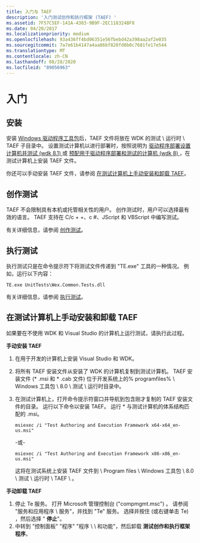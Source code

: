 ```yaml
---
title: 入门与 TAEF
description: '入门测试创作和执行框架 (TAEF) '
ms.assetid: 7F57C5EF-141A-4303-9B9F-2EC118324BF8
ms.date: 04/20/2017
ms.localizationpriority: medium
ms.openlocfilehash: 93a436ff4bd06351e56fbebd42a398aa2af2e035
ms.sourcegitcommit: 7a7e61b4147a4aa86bf820fd0b0c7681fe17e544
ms.translationtype: MT
ms.contentlocale: zh-CN
ms.lasthandoff: 08/28/2020
ms.locfileid: "89056963"
---
```

# <a name="getting-started"></a>入门


## <a name="installation"></a>安装


安装 [Windows 驱动程序工具包](https://docs.microsoft.com/windows-hardware/drivers/download-the-wdk)后，TAEF 文件将放在 WDK 的测试 \\ 运行时 \\ TAEF 子目录中。 设置测试计算机以进行部署时，按照说明为 [驱动程序部署设置计算机并测试 (wdk 8.1) ](https://docs.microsoft.com/windows-hardware/drivers/gettingstarted/provision-a-target-computer-wdk-8-1) 或 [预配用于驱动程序部署和测试的计算机 (wdk 8) ](https://docs.microsoft.com/previous-versions/hh698272(v=vs.85))，在测试计算机上安装 TAEF 文件。

你还可以手动安装 TAEF 文件，请参阅 [在测试计算机上手动安装和卸载 TAEF](#manually-installing-and-uninstalling-taef-on-a-test-computer)。

## <a name="authoring-tests"></a>创作测试


TAEF 不会限制具有本机或托管相关性的用户。 创作测试时，用户可以选择最有效的语言。 TAEF 支持在 C/c + +、c #、JScript 和 VBScript 中编写测试。

有关详细信息，请参阅 [创作测试](authoring-tests.md)。

## <a name="executing-tests"></a>执行测试


执行测试只是在命令提示符下将测试文件传递到 "TE.exe" 工具的一种情况。 例如，运行以下内容：

``` syntax
TE.exe UnitTests\Wex.Common.Tests.dll
```

有关详细信息，请参阅 [执行测试](executing-tests.md)。

## <a name="manually-installing-and-uninstalling-taef-on-a-test-computer"></a>在测试计算机上手动安装和卸载 TAEF


如果要在不使用 WDK 和 Visual Studio 的计算机上运行测试，请执行此过程。

**手动安装 TAEF**

1.  在用于开发的计算机上安装 Visual Studio 和 WDK。
2.  将所有 TAEF 安装文件从安装了 WDK 的计算机复制到测试计算机。 TAEF 安装文件 (\* .msi 和 \* .cab 文件) 位于开发系统上的% programfiles% \\ Windows 工具包 \\ 8.0 \\ 测试 \\ 运行时目录中。
3.  在测试计算机上，打开命令提示符窗口并导航到包含刚才复制的 TAEF 安装文件的目录。 运行以下命令以安装 TAEF。 运行 \* 与测试计算机的体系结构匹配的 .msi。

    ``` syntax
    msiexec /i "Test Authoring and Execution Framework x64-x64_en-us.msi"
    ```

    -或-

    ``` syntax
    msiexec /i "Test Authoring and Execution Framework x86-x86_en-us.msi"
    ```

    这将在测试系统上安装 TAEF 文件到 \\ Program files \\ Windows 工具包 \\ 8.0 \\ 测试 \\ 运行时 \\ TAEF \\ 。

**手动卸载 TAEF**

1.  停止 Te 服务。 打开 Microsoft 管理控制台 ("compmgmt.msc") 。 请参阅 "服务和应用程序 \\ 服务"，并找到 "Te" 服务。 选择并按住 (或右键单击 Te) ，然后选择 " **停止**"。
2.  中转到 "控制面板" "程序" "程序 \\ \\ 和功能"，然后卸载 **测试创作和执行框架程序**。

 

 





